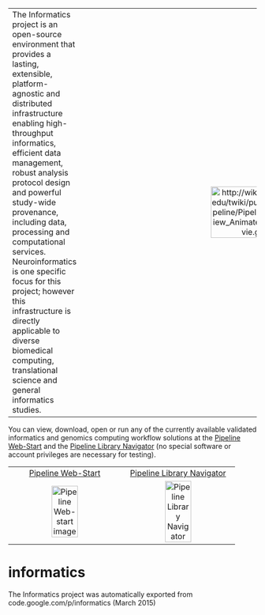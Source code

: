 <p align="center">
<table align="center">
<tr>
<td align="left">
The Informatics project is an open-source environment that provides a lasting, extensible, platform-agnostic and distributed 
infrastructure enabling high-throughput informatics, efficient data management, robust analysis protocol design and 
powerful study-wide provenance, including data, processing and computational services. Neuroinformatics is one specific 
focus for this project; however this infrastructure is directly applicable to diverse biomedical computing, translational 
science and general informatics studies.
</td>
<td align="center">
<a href="http://wiki.loni.usc.edu/twiki/pub/LONI/Pipeline/Pipeline_Overview_AnimatedGIF_Movie.gif"> 
<img src="http://wiki.loni.usc.edu/twiki/pub/LONI/Pipeline/Pipeline_Overview_AnimatedGIF_Movie.gif" 
alt="http://wiki.loni.usc.edu/twiki/pub/LONI/Pipeline/Pipeline_Overview_AnimatedGIF_Movie.gif" width="50%, height="50%" /></a>
</td>
</tr>
</table>
</p>

You can view, download, open or run any of the currently available validated informatics and genomics computing 
workflow solutions at the <a href="http://pipeline.loni.usc.edu/PWS">Pipeline Web-Start</a> and the 
<a href="http://pipeline.loni.usc.edu/services/library-navigator/">Pipeline Library Navigator</a>
(no special software or account privileges are necessary for testing).

<table align="center">
<tr>
<td align="center">
    <a href="http://pipeline.loni.usc.edu/PWS">Pipeline Web-Start</a>
</td>
<td align="center">
     <a href="http://pipeline.loni.usc.edu/services/library-navigator/">Pipeline Library Navigator</a>
</td>
</tr>
<tr>
<td align="center">
     <a href="http://pipeline.loni.usc.edu/PWS"> 
     <img src="http://wiki.loni.usc.edu/twiki/pub/LONI/Pipeline_2011Specs_WebstartProject/LONI_Pipeline_PWS.png" 
     alt="Pipeline Web-start image" width=50% height=50% /></a> 
</td>
<td align="center">
     <a href="http://pipeline.loni.usc.edu/services/library-navigator/"> 
     <img src="http://wiki.loni.usc.edu/twiki/pub/LONI/Pipeline_2011Specs/LONI_Pipeline_LibraryNavigator.png" 
     alt="Pipeline Library Navigator" width=50% height=50% /></a>
</td>
</tr>
</table>


# informatics
The Informatics project was automatically exported from code.google.com/p/informatics (March 2015)
